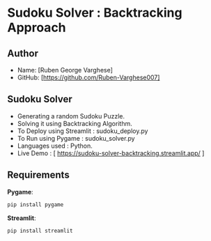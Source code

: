 # Sudoku Solver : Backtracking Approach #

## Author
- Name:  [Ruben George Varghese]
- GitHub: [https://github.com/Ruben-Varghese007]

## Sudoku Solver

- Generating a random Sudoku Puzzle.
- Solving it using Backtracking Algorithm.
- To Deploy using Streamlit : sudoku_deploy.py
- To Run using Pygame : sudoku_solver.py
- Languages used : Python.
- Live Demo : [ https://sudoku-solver-backtracking.streamlit.app/ ]

## Requirements

**Pygame**:

```sh
pip install pygame
```

**Streamlit**:

```sh
pip install streamlit
```

